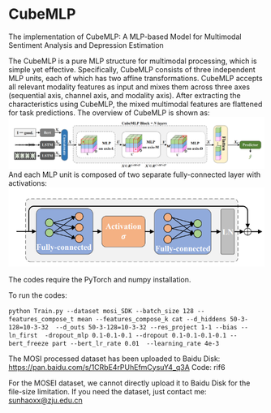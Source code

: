 # CubeMLP
The implementation of CubeMLP: A MLP-based Model for Multimodal Sentiment Analysis and Depression Estimation

The CubeMLP is a pure MLP structure for multimodal processing, which is simple yet effective.
Specifically, CubeMLP consists of three independent MLP units, each of which has two affine transformations.
CubeMLP accepts all relevant modality features as input and mixes them across three axes (sequential axis, channel axis, and modality axis). 
After extracting the characteristics using CubeMLP, the mixed multimodal features are flattened for task predictions.
The overview of CubeMLP is shown as:
![CubeMLP Overview](./Figures/overall.png)
And each MLP unit is composed of two separate fully-connected layer with activations:
![CubeMLP Detail](./Figures/detail.png)

The codes require the PyTorch and numpy installation.

To run the codes:
```
python Train.py --dataset mosi_SDK --batch_size 128 --features_compose_t mean --features_compose_k cat --d_hiddens 50-3-128=10-3-32  --d_outs 50-3-128=10-3-32 --res_project 1-1 --bias --ln_first  -dropout_mlp 0.1-0.1-0.1 --dropout 0.1-0.1-0.1-0.1 --bert_freeze part --bert_lr_rate 0.01  --learning_rate 4e-3
```

The MOSI processed dataset has been uploaded to Baidu Disk: https://pan.baidu.com/s/1CRbE4rPUhEfmCysuY4_q3A Code: rif6


For the MOSEI dataset, we cannot directly upload it to Baidu Disk for the file-size limitation.
If you need the dataset, just contact me: sunhaoxx@zju.edu.cn


